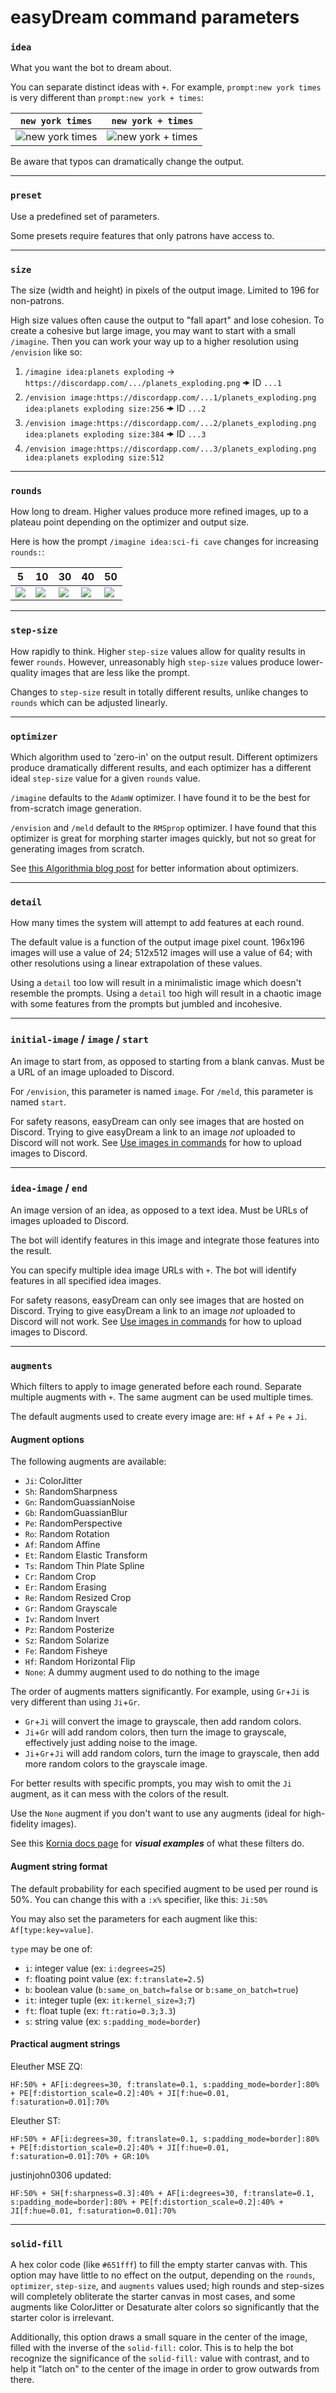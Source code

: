 # easyDream command parameters

### `idea`
What you want the bot to dream about.

You can separate distinct ideas with `+`. For example, `prompt:new york times` is very different than `prompt:new york + times`:

| `new york times` | `new york + times` |
| --- | --- |
| ![new york times](https://cdn.discordapp.com/attachments/872973086654332989/881661629186580510/new_york_times.png) | ![new york + times](https://cdn.discordapp.com/attachments/872973086654332989/881661131255607296/new_york__times.png) |

Be aware that typos can dramatically change the output.

-----

### `preset`
Use a predefined set of parameters.

Some presets require features that only patrons have access to.

-----

### `size`
The size (width and height) in pixels of the output image. Limited to 196 for non-patrons.

High size values often cause the output to "fall apart" and lose cohesion. To create a cohesive but large image, you may want to start with a small `/imagine`. Then you can work your way up to a higher resolution using `/envision` like so:
1. `/imagine idea:planets exploding` -> `https://discordapp.com/.../planets_exploding.png` 🠞 ID `...1`
2. `/envision image:https://discordapp.com/...1/planets_exploding.png idea:planets exploding size:256` 🠞 ID `...2`
3. `/envision image:https://discordapp.com/...2/planets_exploding.png idea:planets exploding size:384` 🠞 ID `...3`
4. `/envision image:https://discordapp.com/...3/planets_exploding.png idea:planets exploding size:512`

-----

### `rounds`
How long to dream. Higher values produce more refined images, up to a plateau point depending on the optimizer and output size.

Here is how the prompt `/imagine idea:sci-fi cave` changes for increasing `rounds:`:

| 5 | 10 | 30 | 40 | 50 |
| --- | --- | --- | --- | --- |
| ![](https://cdn.discordapp.com/attachments/872973086654332989/881662948043530270/sci-fi_cave.png) | ![](https://cdn.discordapp.com/attachments/872973086654332989/881663223231827968/sci-fi_cave.png) | ![](https://cdn.discordapp.com/attachments/872973086654332989/881663025600397382/sci-fi_cave.png) | ![](https://cdn.discordapp.com/attachments/872973086654332989/881663193901064202/sci-fi_cave.png) | ![](https://cdn.discordapp.com/attachments/872973086654332989/881663070877913088/sci-fi_cave.png) |

-----

### `step-size`
How rapidly to think. Higher `step-size` values allow for quality results in fewer `rounds`. However, unreasonably high `step-size` values produce lower-quality images that are less like the prompt.

Changes to `step-size` result in totally different results, unlike changes to `rounds` which can be adjusted linearly.

-----

### `optimizer`
Which algorithm used to 'zero-in' on the output result. Different optimizers produce dramatically different results, and each optimizer has a different ideal `step-size` value for a given `rounds` value.

`/imagine` defaults to the `AdamW` optimizer. I have found it to be the best for from-scratch image generation.

`/envision` and `/meld` default to the `RMSprop` optimizer. I have found that this optimizer is great for morphing starter images quickly, but not so great for generating images from scratch.

See [this Algorithmia blog post](https://algorithmia.com/blog/introduction-to-optimizers) for better information about optimizers.

-----

### `detail`
How many times the system will attempt to add features at each round.

The default value is a function of the output image pixel count. 196x196 images will use a value of 24; 512x512 images will use a value of 64; with other resolutions using a linear extrapolation of these values.

Using a `detail` too low will result in a minimalistic image which doesn't resemble the prompts. Using a `detail` too high will result in a chaotic image with some features from the prompts but jumbled and incohesive.

-----

### `initial-image` / `image` / `start`
An image to start from, as opposed to starting from a blank canvas. Must be a URL of an image uploaded to Discord.

For `/envision`, this parameter is named `image`. For `/meld`, this parameter is named `start`.

For safety reasons, easyDream can only see images that are hosted on Discord. Trying to give easyDream a link to an image *not* uploaded to Discord will not work. See [Use images in commands](/easyDream#use-images-in-commands) for how to upload images to Discord.

-----

### `idea-image` / `end`
An image version of an idea, as opposed to a text idea. Must be URLs of images uploaded to Discord.

The bot will identify features in this image and integrate those features into the result.

You can specify multiple idea image URLs with `+`. The bot will identify features in all specified idea images.

For safety reasons, easyDream can only see images that are hosted on Discord. Trying to give easyDream a link to an image *not* uploaded to Discord will not work. See [Use images in commands](/easyDream#use-images-in-commands) for how to upload images to Discord.

-----

### `augments`
Which filters to apply to image generated before each round. Separate multiple augments with `+`. The same augment can be used multiple times.

The default augments used to create every image are: `Hf` + `Af` + `Pe` + `Ji`.

#### Augment options

The following augments are available:
- `Ji`: ColorJitter
- `Sh`: RandomSharpness
- `Gn`: RandomGuassianNoise
- `Gb`: RandomGuassianBlur
- `Pe`: RandomPerspective
- `Ro`: Random Rotation
- `Af`: Random Affine
- `Et`: Random Elastic Transform
- `Ts`: Random Thin Plate Spline
- `Cr`: Random Crop
- `Er`: Random Erasing
- `Re`: Random Resized Crop
- `Gr`: Random Grayscale
- `Iv`: Random Invert
- `Pz`: Random Posterize
- `Sz`: Random Solarize
- `Fe`: Random Fisheye
- `Hf`: Random Horizontal Flip
- `None`: A dummy augment used to do nothing to the image

The order of augments matters significantly. For example, using `Gr`+`Ji` is very different than using `Ji`+`Gr`.
- `Gr`+`Ji` will convert the image to grayscale, then add random colors.
- `Ji`+`Gr` will add random colors, then turn the image to grayscale, effectively just adding noise to the image.
- `Ji`+`Gr`+`Ji` will add random colors, turn the image to grayscale, then add more random colors to the grayscale image.

For better results with specific prompts, you may wish to omit the `Ji` augment, as it can mess with the colors of the result.

Use the `None` augment if you don't want to use any augments (ideal for high-fidelity images).

See this [Kornia docs page](https://kornia.readthedocs.io/en/latest/augmentation.module.html) for ***visual examples*** of what these filters do.

#### Augment string format

The default probability for each specified augment to be used per round is 50%. You can change this with a `:x%` specifier, like this: `Ji:50%`

You may also set the parameters for each augment like this: `Af[type:key=value]`. 

`type` may be one of:
- `i`: integer value (ex: `i:degrees=25`)
- `f`: floating point value (ex: `f:translate=2.5`)
- `b`: boolean value (`b:same_on_batch=false` or `b:same_on_batch=true`)
- `it`: integer tuple (ex: `it:kernel_size=3;7`)
- `ft`: float tuple (ex: `ft:ratio=0.3;3.3`)
- `s`: string value (ex: `s:padding_mode=border`)

#### Practical augment strings

Eleuther MSE ZQ:
```
HF:50% + AF[i:degrees=30, f:translate=0.1, s:padding_mode=border]:80% + PE[f:distortion_scale=0.2]:40% + JI[f:hue=0.01, f:saturation=0.01]:70%
```
Eleuther ST:
```
HF:50% + AF[i:degrees=30, f:translate=0.1, s:padding_mode=border]:80% + PE[f:distortion_scale=0.2]:40% + JI[f:hue=0.01, f:saturation=0.01]:70% + GR:10%
```
justinjohn0306 updated:
```
HF:50% + SH[f:sharpness=0.3]:40% + AF[i:degrees=30, f:translate=0.1, s:padding_mode=border]:80% + PE[f:distortion_scale=0.2]:40% + JI[f:hue=0.01, f:saturation=0.01]:70%
```

-----

### `solid-fill`
A hex color code (like `#651fff`) to fill the empty starter canvas with. This option may have little to no effect on the output, depending on the `rounds`, `optimizer`, `step-size`, and `augments` values used; high rounds and step-sizes will completely obliterate the starter canvas in most cases, and some augments like ColorJitter or Desaturate alter colors so significantly that the starter color is irrelevant.

Additionally, this option draws a small square in the center of the image, filled with the inverse of the `solid-fill:` color. This is to help the bot recognize the significance of the `solid-fill:` value with contrast, and to help it "latch on" to the center of the image in order to grow outwards from there.
